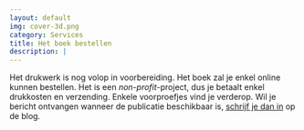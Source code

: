 ```yaml
---
layout: default
img: cover-3d.png
category: Services
title: Het boek bestellen
description: |
---
```

Het drukwerk is nog volop in voorbereiding. Het boek zal je enkel online kunnen bestellen. Het is een *non-profit*-project, dus je betaalt enkel drukkosten en verzending. Enkele voorproefjes vind je verderop. Wil je bericht ontvangen wanneer de publicatie beschikbaar is, [schrijf je dan in](http://eepurl.com/9P0gP) op de blog.
